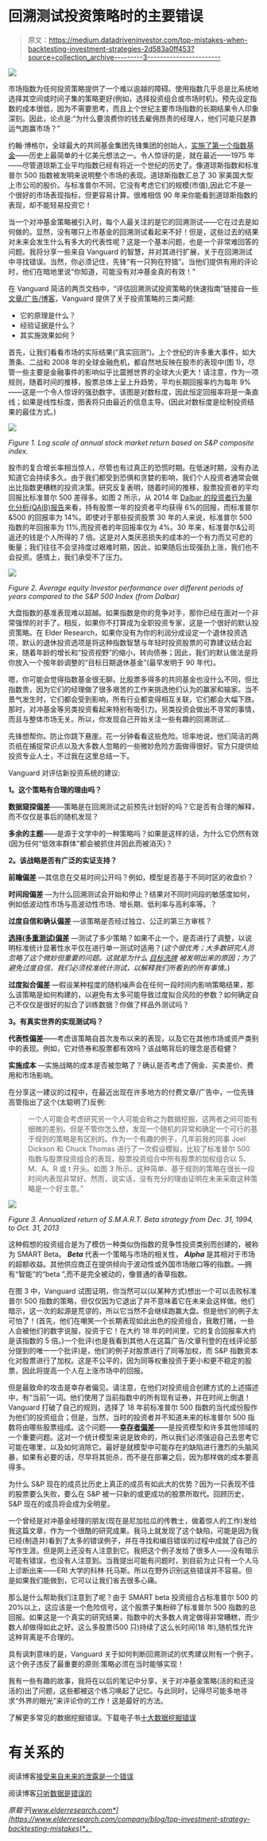 # 回溯测试投资策略时的主要错误

> 原文：<https://medium.datadriveninvestor.com/top-mistakes-when-backtesting-investment-strategies-2d583a0ff453?source=collection_archive---------3----------------------->

![](img/844fbb83f60bba9e40fcd5a7765ec065.png)

市场指数为任何投资策略提供了一个难以逾越的障碍。使用指数几乎总是比系统地选择其空间或时间子集的策略更好(例如，选择投资组合或市场时机)。预先设定指数的成本很低，因为不需要思考，而且上个世纪主要市场指数的长期结果令人印象深刻。因此，论点是:“为什么要浪费你的钱去雇佣昂贵的经理人，他们可能只是靠运气跑赢市场？”

约翰·博格尔，全球最大的共同基金集团先锋集团的创始人，[实施了第一个指数基金](http://www.philly.com/philly/business/20161101_John_Bogle_invented_the_index_fund_and_founded_Vanguard.html)——历史上最简单的十亿美元想法之一。令人惊讶的是，就在最近——1975 年——尽管道琼斯工业平均指数已经有将近一个世纪的历史了。像道琼斯指数和标准普尔 500 指数被发明来说明整个市场的表现。道琼斯指数汇总了 30 家美国大型上市公司的股价。与标准普尔不同，它没有考虑它们的规模(市值),因此它不是一个很好的市场表现指标，但更容易计算。很难相信 90 年来你能看到道琼斯指数的表现，却不能轻易投资它！

当一个对冲基金策略被引入时，每个人最关注的是它的回溯测试——它在过去是如何做的。显然，没有哪只上市基金的回溯测试看起来不好！但是，这些过去的结果对未来会发生什么有多大的代表性呢？这是一个基本问题，也是一个非常难回答的问题。我将分享一些来自 Vanguard 的智慧，并对其进行扩展，关于在回溯测试中寻找错误。当然，你必须记住，先锋“有一只狗在狩猎”。当他们提供有用的评论时，他们在暗地里说“你知道，可能没有对冲基金真的有效！”

在 Vanguard 简洁的两页文档中，“评估回溯测试投资策略的快速指南”链接自一些[文章/广告/博客](https://vanguardadvisorsblog.com/2017/11/14/back-tested-strategies-real-or-random/comment-page-8/#comment-17296)，Vanguard 提供了关于投资策略的三类问题:

*   它的原理是什么？
*   经验证据是什么？
*   其实施效果如何？

首先，让我们看看市场的实际结果(“真实回测”)。上个世纪的许多重大事件，如大萧条、二战和 2008 年的全球金融危机，都自然地反映在股市的表现中(图 1)，尽管一些主要是金融事件的影响似乎比震撼世界的全球大火更大！请注意，作为一项规则，随着时间的推移，股票总体上呈上升趋势，平均长期回报率约为每年 9%——这是一个令人惊讶的强劲数字。该图是对数标度，因此恒定回报率将是一条直线；如果是线性标度，图表将只由最近的信息主导。(因此对数标度是绘制投资结果的最佳方式。)

![](img/8a7aecfb40efbdd56e37d4bbecc86d86.png)

*Figure 1\. Log scale of annual stock market return based on S&P composite index.*

股市的复合增长率相当惊人，尽管也有过真正的恐慌时期。在低迷时期，没有办法知道它会持续多久。由于我们都受到恐惧和贪婪的影响，我们个人投资者通常会做出比指数更糟糕的投资决策。研究反复表明，随着时间的推移，股票投资者的平均回报比标准普尔 500 差得多。如图 2 所示，从 2014 年 [Dalbar 的投资者行为量化分析(QAIB)报告](http://www.dalbar.com/Portals/dalbar/cache/News/PressReleases/2014QAIBHighlightsPR.pdf)来看，持有股票一年的投资者平均获得 6%的回报，而标准普尔&500 的回报率为 14%。即使对于那些投资股票 30 年的人来说，标准普尔 500 指数的年回报率为 11%,而投资者的年回报率仅为 4%。30 年来，标准普尔&公司返还的钱是个人所得的 7 倍。这是对人类厌恶损失的成本的一个有力而又可悲的衡量；我们往往不会坚持度过艰难时期，因此，如果随后出现强劲上涨，我们也不会投资。感情上，我们承受不了压力。

![](img/ea8fa2fdc2125db31ce6adae811875d3.png)

*Figure 2\. Average equity Investor performance over different periods of years compared to the S&P 500 Index (from Dalbar)*

大盘指数的基准表现难以超越。如果指数是你的竞争对手，那你已经在面对一个非常强悍的对手了。相反，如果你不打算成为全职投资专家，这是一个很好的默认投资策略。在 Elder Research，如果你没有为你的利润分成设定一个退休投资选项，默认的退休投资选项是将这种指数智慧与年轻时投资股票的可靠建议结合起来，随着年龄的增长和“投资视野”的缩小，转向债券；因此，我们的默认做法是将你放入一个按年龄调整的“目标日期退休基金”(最早发明于 90 年代)。

嗯，你可能会觉得指数基金很无聊。比股票多得多的共同基金也没什么不同，但比指数贵，因为它们的经理做了很多艰苦的工作来挑选他们认为的赢家和输家。当不景气发生时，它们都会受到影响，所有行业都变得相互关联，它们都会大幅下跌。那时，对冲基金等另类投资看起来特别有吸引力。另类投资会做出不寻常的事情，而且与整体市场无关。所以，你发现自己开始关注一些有趣的回溯测试…

先锋想帮你。防止你跳下悬崖。花一分钟看看这些危险。坦率地说，他们简洁的两页纸在捕捉常识点以及大多数人忽略的一些微妙危险方面做得很好。官方只提供给投资专业人士，不过我在这里总结一下。

Vanguard 对评估新投资系统的建议:

**1。这个策略有合理的理由吗？**

**数据窥探偏差**——策略是在回溯测试之前预先计划好的吗？它是否有合理的解释，而不仅仅是事后的随机发现？

**多余的主题**——是源于文学中的一种策略吗？如果是这样的话，为什么它仍然有效(因为任何“低效率群体”都会被抓住并因此而被消灭)？

**2。该战略是否有广泛的实证支持？**

**前瞻偏差** —其信息在交易时间公开吗？例如，模型是否基于不同时区的收盘价？

**时间段偏差** —为什么回溯测试会开始和停止？结果对不同时间段的敏感度如何，例如低波动性市场与高波动性市场、增长期、低利率与高利率等。？

**过度自信和确认偏差** —该策略是否经过独立、公正的第三方审核？

[**选择(多重测试)偏差**](https://www.elderresearch.com/company/blog/selection-bias-in-analytics) —测试了多少策略？如果不止一个，是否进行了调整，以说明标准统计显著性水平仅在进行单一测试时适用？(*这个很优秀；大多数研究人员忽略了这个微妙但重要的问题。这就是为什么* [*目标洗牌*](https://www.elderresearch.com/company/target-shuffling) *被发明出来的原因；为了避免过度自信，我们必须校准统计测试，以解释我们所看到的所有事情。*)

**过度拟合偏差** —假设某种程度的随机噪声会在任何一段时间内影响策略结果，那么该策略是如何构建的，以避免有太多可能导致过度拟合风险的参数？如何确定自己不仅仅是很好的拟合了训练数据？你做了样品外测试吗？

**3。有真实世界的实现测试吗？**

**代表性偏差**——考虑该策略自首次发布以来的表现，以及它在其他市场或资产类别中的表现。例如，它对债券和股票都有效吗？该战略背后的理念是否稳健？

**实施成本** —实施战略的成本是否被忽略了？确认是否考虑了佣金、买卖差价、费用和市场影响。

在分享这一建议的过程中，在最近出现在许多地方的付费文章/广告中，一位先锋高管指出了这个(太聪明了)反例:

> 一个人可能会考虑研究另一个人可能会称之为数据挖掘，这两者之间可能有细微的差别。但是不管你怎么想，发现一个随机的异常和确定一个可行的基于规则的策略是有区别的。作为一个有趣的例子，几年前我的同事 Joel Dickson 和 Chuck Thomas 进行了一次假设模拟，比较了标准普尔 500 指数与股票投资组合的表现，股票投资组合中所有股票的加权组合以 S、M、A、R 或 t 开头。如图 3 所示，这种简单、基于规则的策略在很长一段时间内表现非常好。然而，说实话，没有充分的理由证明在未来采取这种策略是一个好主意。”

![](img/ad572bffb73fb2f692c3b1f8b03aadba.png)

*Figure 3\. Annualized return of S.M.A.R.T. Beta strategy from Dec. 31, 1994, to Oct. 31, 2013*

这种假想的投资组合是为了模仿一种类似伪指数的竞争性投资类别而创建的，被称为 SMART Beta。 ***Beta*** 代表一个策略与市场的相关性， ***Alpha*** 是其相对于市场的超额收益。其他供应商正在提供倾向于波动性或外国市场敞口等的指数。—拥有“智能”的“beta ”,而不是完全被动的，像普通的香草指数。

在图 3 中，Vanguard 试图证明，你当然可以(以某种方式)想出一个可以击败标准普尔 500 指数的策略，但仅仅因为它退出了并不意味着它在未来会这样做。他们暗示，这一次的起源是荒谬的，所以它当然不会继续跑赢大盘。但是他们的例子太可怕了！(首先，他们在嘲笑一个长期表现如此出色的投资组合，我敢打赌，一些人会被他们的数字说服，投资于它！在大约 18 年的时间里，它的复合回报率大约是该指数的 5 倍。)一个批评(也是我看到其他人在这篇广告/文章刊登的在线评论部分提到的唯一一个批评)是，他们的例子对股票进行了同等加权，而 S&P 指数资本化对股票进行了加权。这是不公平的，因为同等权重投资于更小和更不稳定的股票，因此将提高一个人在上涨市场中的回报。

但是最致命的攻击是幸存者偏见。请注意，在他们对投资组合创建方式的上述描述中，有“当前”一词。他们使用了当前指数中的所有现有证券，并在时间上倒退！Vanguard 打破了自己的规则，选择了 18 年前标准普尔 500 指数的当代成份股作为他们的投资组合；但是，当然，当时的投资者并不知道未来的标准普尔 500 指数将由哪些股票组成。这个问题——[**幸存者偏差**](https://www.elderresearch.com/company/blog/what-is-bias-in-analytics)——是投资模型和许多其他领域的一个重要问题。这对一个统计模型来说是致命的，所以我们必须强迫自己去思考它可能在哪里，以及如何消除它。最好是就模型中可能存在的缺陷进行激烈的头脑风暴，如果有必要的话，尽早将其扼杀，而不是在部署之后，因为那样做的成本要高得多。

为什么 S&P 现在的成员比历史上真正的成员有如此大的优势？因为一只表现不佳的股票要么失败，要么在 S&P 被一只新的或更成功的股票所取代。回顾历史，S&P 现在的成员将会成为全明星。

一个曾经是对冲基金经理的朋友(现在是尼加拉瓜的传教士，做着惊人的工作)发给我这篇文章，作为一个很酷的研究成果。我马上就发现了这个缺陷，可能是因为我已经(制造并)看到了太多的错误例子，并在寻找和编目错误的过程中成就了自己的写作生涯。但是网上还没有人注意到它。我把这个例子发给了很多人——没有暗示可能有错误，也没有人注意到。当我提出可能有问题时，到目前为止只有一个人马上诊断出来——ERI 大学的科林·托马斯。所以在野外识别这些错误并不容易。但是如果我们能做到，它可以让我们省去很多心痛。

那么是什么帮助我们注意到了呢？由于 SMART beta 投资组合占标准普尔 500 的 20%以上，这应该是一个危险信号，这个股票子集粉碎了标准普尔 500 指数的总回报。如果这是一个真实的研究结果，指数中的大多数人肯定做得非常糟糕，而少数人却做得如此之好。这么多股票(500 只)持续了这么长时间(18 年),随机性允许这种背离是不合理的。

具有讽刺意味的是，Vanguard 关于如何判断回溯测试的优秀建议附有一个例子，这个例子违反了最重要的原则:策略必须在当时能够实现！

我有一些有趣的故事，我将在以后的笔记中分享，关于对冲基金策略(活的和还没活的)出了问题，这些都被这个练习唤起了记忆。与此同时，记得尽可能多地寻求“外界的眼光”来评论你的工作！这是最好的方法。

了解更多常见的数据挖掘错误。下载电子书[十大数据挖掘错误](https://www.elderresearch.com/top-ten-data-mining-mistakes)

# 有关系的

阅读博客[接受来自未来的泄露是一个错误](https://www.elderresearch.com/company/blog/avoid-leaks-from-future)

阅读博客[只听数据是错误的](https://www.elderresearch.com/company/blog/listen-only-to-the-data)

*原载于*[*www.elderresearch.com*](https://www.elderresearch.com/company/blog/top-investment-strategy-backtesting-mistakes)*。*